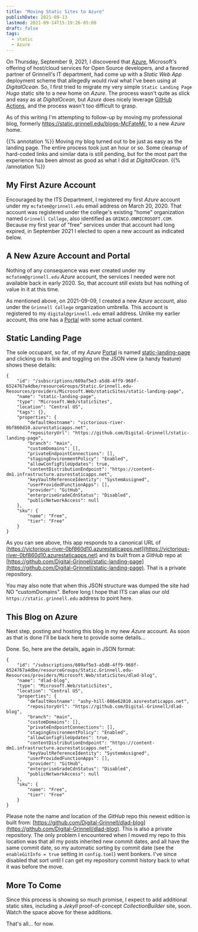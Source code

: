 ```yaml
---
title: "Moving Static Sites to Azure"
publishDate: 2021-09-13
lastmod: 2021-09-14T15:19:26-05:00
draft: false
tags:
  - static
  - Azure
---
```


On Thursday, September 9, 2021, I discovered that [Azure](https://azure.microsoft.com/en-us/), Microsoft's offering of host/cloud services for Open Source developers, and a favored partner of Grinnell's IT department, had come up with a _Static Web App_ deployment scheme that allegedly would rival what I've been using at _DigitalOcean_. So, I first tried to migrate my very simple `Static Landing Page` _Hugo_ static site to a new home on _Azure_.  The process wasn't quite as slick and easy as at _DigitalOcean_, but _Azure_ does nicely leverage [GitHub Actions](https://github.com/features/actions), and the process wasn't too difficult to grasp.

As of this writing I'm attempting to follow-up by moving my professional blog, formerly https://static.grinnell.edu/blogs-McFateM/, to a new _Azure_ home.  

{{% annotation %}}
Moving my blog turned out to be just as easy as the landing page.  The entire process took just an hour or so.  Some cleanup of hard-coded links and similar data is still pending, but for the most part the experience has been almost as good as what I did at _DigitalOcean_.
{{% /annotation %}}

## My First Azure Account

Encouraged by the ITS Department, I registered my first _Azure_ account under my `mcfatem@grinnell.edu` email address on March 20, 2020.  That account was registered under the college's existing "home" organization named `Grinnell College`, also identified as `GRINCO.ONMICROSOFT.COM`.  Because my first year of "free" services under that account had long expired, in September 2021 I elected to open a new account as indicated below.

## A New Azure Account and Portal

Nothing of any consequence was ever created under my `mcfatem@grinnell.edu` _Azure_ account, the services I needed were not available back in early 2020.  So, that account still exists but has nothing of value in it at this time.

As mentioned above, on 2021-09-09, I created a new _Azure_ account, also under the `Grinnell College` organization umbrella.  This account is registered to my `digital@grinnell.edu` email address. Unlike my earlier account, this one has a [Portal](https://portal.azure.com/#home) with some actual content.

## Static Landing Page

The sole occupant, so far, of my _Azure_ [Portal](https://portal.azure.com/#home) is named [static-landing-page]( ) and clicking on its link and toggling on the JSON view (a handy feature) shows these details:

```
{
    "id": "/subscriptions/609af5e3-a5d8-4ff9-968f-6524767a4dbe/resourceGroups/Static.Grinnell.edu-Resources/providers/Microsoft.Web/staticSites/static-landing-page",
    "name": "static-landing-page",
    "type": "Microsoft.Web/staticSites",
    "location": "Central US",
    "tags": {},
    "properties": {
        "defaultHostname": "victorious-river-0bf860d10.azurestaticapps.net",
        "repositoryUrl": "https://github.com/Digital-Grinnell/static-landing-page",
        "branch": "main",
        "customDomains": [],
        "privateEndpointConnections": [],
        "stagingEnvironmentPolicy": "Enabled",
        "allowConfigFileUpdates": true,
        "contentDistributionEndpoint": "https://content-dm1.infrastructure.azurestaticapps.net",
        "keyVaultReferenceIdentity": "SystemAssigned",
        "userProvidedFunctionApps": [],
        "provider": "GitHub",
        "enterpriseGradeCdnStatus": "Disabled",
        "publicNetworkAccess": null
    },
    "sku": {
        "name": "Free",
        "tier": "Free"
    }
}
```

As you can see above, this app responds to a canonical URL of [https://victorious-river-0bf860d10.azurestaticapps.net](https://victorious-river-0bf860d10.azurestaticapps.net) and its built from a _GitHub_ repo at [https://github.com/Digital-Grinnell/static-landing-page](https://github.com/Digital-Grinnell/static-landing-page).  That is a private repository.

You may also note that when this JSON structure was dumped the site had NO "customDomains".  Before long I hope that ITS can alias our old `https://static.grinnell.edu` address to point here.

## This Blog on Azure

Next step, posting and hosting this blog in my new _Azure_ account.  As soon as that is done I'll be back here to provide some details...

Done.  So, here are the details, again in JSON format:

```
{
    "id": "/subscriptions/609af5e3-a5d8-4ff9-968f-6524767a4dbe/resourceGroups/Static.Grinnell.edu-Resources/providers/Microsoft.Web/staticSites/dlad-blog",
    "name": "dlad-blog",
    "type": "Microsoft.Web/staticSites",
    "location": "Central US",
    "properties": {
        "defaultHostname": "ashy-hill-086e62810.azurestaticapps.net",
        "repositoryUrl": "https://github.com/Digital-Grinnell/dlad-blog",
        "branch": "main",
        "customDomains": [],
        "privateEndpointConnections": [],
        "stagingEnvironmentPolicy": "Enabled",
        "allowConfigFileUpdates": true,
        "contentDistributionEndpoint": "https://content-dm1.infrastructure.azurestaticapps.net",
        "keyVaultReferenceIdentity": "SystemAssigned",
        "userProvidedFunctionApps": [],
        "provider": "GitHub",
        "enterpriseGradeCdnStatus": "Disabled",
        "publicNetworkAccess": null
    },
    "sku": {
        "name": "Free",
        "tier": "Free"
    }
}
```

Please note the name and location of the _GitHub_ repo this newest edition is built from: [https://github.com/Digital-Grinnell/dlad-blog](https://github.com/Digital-Grinnell/dlad-blog).  This is also a private repository.  The only problem I encountered when I moved my repo to this location was that all my posts inherited new commit dates, and all have the same commit date, so my automatic sorting by commit date (see the `enableGitInfo = true` setting in `config.toml`) went bonkers.  I've since disabled that sort until I can get my repository commit history back to what it was before the move.

## More To Come

Since this process is showing so much promise, I expect to add additional static sites, including a _Jekyll_ proof-of-concept _CollectionBuilder_ site, soon.  Watch the space above for these additions.

That's all... for now.
